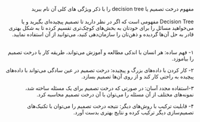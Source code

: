 ##

#####

<div dir="rtl">
  مفهوم درخت تصمیم یا decision tree را با ذکر ویژگی های کلی آن نام ببرید
  </div>
<br/>

<div dir="rtl">
Decision Tree مفهومی است که اگر در نظر دارید تا تصمیم پیچیده‌ای بگیرید و یا می‌خواهید مسائل را برای خودتان به بخش‌های کوچک‌تری تقسیم کرده تا به شکل بهتری قادر به حل آن‌ها گردیده و ذهن‌تان را سازمان‌دهی کنید، می‌توانید از آن استفاده نمایید.
  </div>

<br/>
<div dir="rtl">
  
۱- فهم ساده: هر انسان با اندکی مطالعه و آموزش می‌تواند، طریقه کار با درخت تصمیم را بیاموزد.

۲- کار کردن با داده‌های بزرگ و پیچیده: درخت تصمیم در عین سادگی می‌تواند با داده‌های پیچیده به راحتی کار کند و از روی آن‌ها تصمیم بسازد.

۳-استفاده مجدد آسان: در صورتی که درخت تصمیم برای یک مسئله ساخته شد، نمونه‌های مختلف از آن مسئله را می‌توان با آن درخت تصمیم محاسبه کرد.

۴- قابلیت ترکیب با روش‌های دیگر: نتیجه درخت تصمیم را می‌توان با تکنیک‌های تصمیم‌سازی دیگر ترکیب کرده و نتایج بهتری بدست آورد.
<br/>
